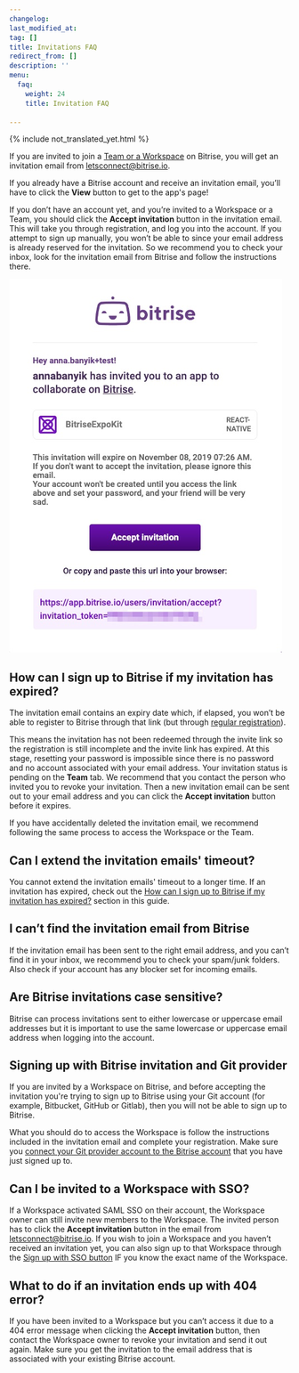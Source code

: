 ```yaml
---
changelog: 
last_modified_at: 
tag: []
title: Invitations FAQ
redirect_from: []
description: ''
menu:
  faq:
    weight: 24
    title: Invitation FAQ

---
```

{% include not_translated_yet.html %}

If you are invited to join a [Team or a Workspace](/team-management/teams-vs-organizations-index/) on Bitrise, you will get an invitation email from [letsconnect@bitrise.io](mailto:letsconnect@bitrise.io).

If you already have a Bitrise account and receive an invitation email, you’ll have to click the **View** button to get to the app's page!

If you don’t have an account yet, and you’re invited to a Workspace or a Team, you should click the **Accept invitation** button in the invitation email. This will take you through   registration, and log you into the account. If you attempt to sign up manually, you won’t be able to since your email address is already reserved for the invitation. So we recommend you to check your inbox, look for the invitation email from Bitrise and follow the instructions there.

![{{ page.title }}](/img/accept-invitation-1.jpg)

## How can I sign up to Bitrise if my invitation has expired?

The invitation email contains an expiry date which, if elapsed, you won’t be able to register to Bitrise through that link (but through [regular registration](/getting-started/signing-up-to-bitrise/)).

This means the invitation has not been redeemed through the invite link so the registration is still incomplete and the invite link has expired. At this stage, resetting your password is impossible since there is no password and no account associated with your email address. Your invitation status is pending on the **Team** tab. We recommend that you contact the person who invited you to revoke your invitation. Then a new invitation email can be sent out to your email address and you can click the **Accept invitation** button before it expires.

If you have accidentally deleted the invitation email, we recommend following the same process to access the Workspace or the Team.

## Can I extend the invitation emails' timeout?

You cannot extend the invitation emails' timeout to a longer time. If an invitation has expired, check out the [How can I sign up to Bitrise if my invitation has expired?](/faq/invitation-faq/#how-can-i-sign-up-to-bitrise-if-my-invitation-has-expired) section in this guide.

## I can’t find the invitation email from Bitrise

If the invitation email has been sent to the right email address, and you can’t find it in your inbox, we recommend you to check your spam/junk folders. Also check if your account has any blocker set for incoming emails.

## Are Bitrise invitations case sensitive?

Bitrise can process invitations sent to either lowercase or uppercase email addresses but it is important to use the same lowercase or uppercase email address when logging into the account.

## Signing up with Bitrise invitation and Git provider

If you are invited by a Workspace on Bitrise, and before accepting the invitation you're trying to sign up to Bitrise using your Git account (for example, Bitbucket, GitHub or Gitlab), then you will not be able to sign up to Bitrise.

What you should do to access the Workspace is follow the instructions included in the invitation email and complete your registration. Make sure you [connect your Git provider account to the Bitrise account](/getting-started/connecting-to-services/connecting-to-services-index/) that you have just signed up to.

## Can I be invited to a Workspace with SSO?

If a Workspace activated SAML SSO on their account, the Workspace owner can still invite new members to the Workspace. The invited person has to click the **Accept invitation** button in the email from [letsconnect@bitrise.io](mailto:letsconnect@bitrise.io). If you wish to join a Workspace and you haven’t received an invitation yet, you can also sign up to that Workspace through the [Sign up with SSO button](/getting-started/signing-up-to-bitrise/#signing-up-with-sso) IF you know the exact name of the Workspace.

## What to do if an invitation ends up with 404 error?

If you have been invited to a Workspace but you can’t access it due to a 404 error message when clicking the **Accept invitation** button, then contact the Workspace owner to revoke your invitation and send it out again. Make sure you get the invitation to the email address that is associated with your existing Bitrise account.
